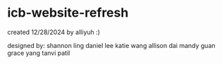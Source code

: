 # icb-website-refresh
 
created 12/28/2024 by alliyuh :)

designed by:
shannon ling
daniel lee
katie wang
allison dai
mandy guan
grace yang
tanvi patil
